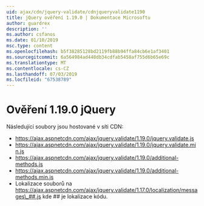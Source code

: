 ```yaml
---
uid: ajax/cdn/jquery-validate/cdnjqueryvalidate1190
title: jQuery ověření 1.19.0 | Dokumentace Microsoftu
author: guardrex
description: ''
ms.author: csfanos
ms.date: 01/10/2019
msc.type: content
ms.openlocfilehash: b5f38285128bd2119fb88b94ffa84cb6e1af3401
ms.sourcegitcommit: 6a564984ad448db34cdfab5458af755d6b65e69c
ms.translationtype: MT
ms.contentlocale: cs-CZ
ms.lasthandoff: 07/03/2019
ms.locfileid: "67538789"
---
```

# <a name="jquery-validation-1190"></a>Ověření 1.19.0 jQuery

Následující soubory jsou hostované v síti CDN:

- https://ajax.aspnetcdn.com/ajax/jquery.validate/1.19.0/jquery.validate.js
- https://ajax.aspnetcdn.com/ajax/jquery.validate/1.19.0/jquery.validate.min.js
- https://ajax.aspnetcdn.com/ajax/jquery.validate/1.19.0/additional-methods.js
- https://ajax.aspnetcdn.com/ajax/jquery.validate/1.19.0/additional-methods.min.js
- Lokalizace souborů na https://ajax.aspnetcdn.com/ajax/jquery.validate/1.17.0/localization/messages\_##.js kde ## je lokalizace kódu.
